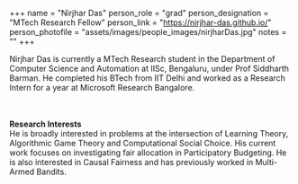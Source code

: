 
+++
name = "Nirjhar Das"
person_role = "grad"
person_designation = "MTech Research Fellow"
person_link = "https://nirjhar-das.github.io/"
person_photofile = "assets/images/people_images/nirjharDas.jpg"
notes = ""
+++

 Nirjhar Das is currently a MTech Research student in the Department of Computer Science and Automation at 
 IISc, Bengaluru, under Prof Siddharth Barman. He completed his BTech from IIT Delhi and worked as a Research Intern 
 for a year at Microsoft Research Bangalore.

<br><br><b>Research Interests</b>
<br>
He is broadly interested in problems at the intersection of Learning Theory, Algorithmic Game Theory and Computational 
Social Choice. His current work focuses on investigating fair allocation in Participatory Budgeting. He is also 
interested in Causal Fairness and has previously worked in Multi-Armed Bandits.


